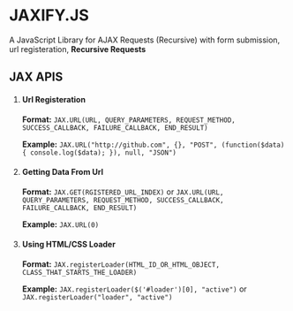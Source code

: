 # JAXIFY.JS
A JavaScript Library for AJAX Requests (Recursive) with form submission, url registeration, **Recursive Requests**

## JAX APIS

1. #### Url Registeration
    **Format:** `JAX.URL(URL, QUERY_PARAMETERS, REQUEST_METHOD, SUCCESS_CALLBACK, FAILURE_CALLBACK, END_RESULT)`
    
    **Example:** `JAX.URL("http://github.com", {}, "POST", (function($data){ console.log($data); }), null, "JSON")`
    
2. #### Getting Data From Url
   **Format:** `JAX.GET(RGISTERED_URL_INDEX)` or `JAX.URL(URL, QUERY_PARAMETERS, REQUEST_METHOD, SUCCESS_CALLBACK, FAILURE_CALLBACK, END_RESULT)`
   
   **Example:** `JAX.URL(0)`
   
3. #### Using HTML/CSS Loader
   **Format:** `JAX.registerLoader(HTML_ID_OR_HTML_OBJECT, CLASS_THAT_STARTS_THE_LOADER)`
   
   **Example:** `JAX.registerLoader($('#loader')[0], "active")` or `JAX.registerLoader("loader", "active")`


